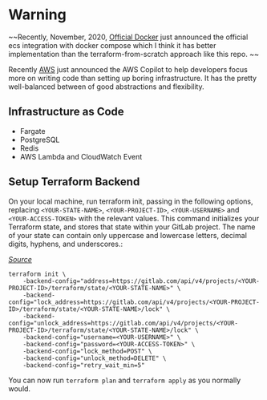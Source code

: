 # Warning
~~Recently, November, 2020, [Official Docker](https://docs.docker.com/cloud/ecs-integration/) just announced the official ecs integration with docker compose which I think it has better implementation than the terraform-from-scratch approach like this repo. ~~

Recently [AWS](https://aws.amazon.com/blogs/containers/introducing-aws-copilot/) just announced the AWS Copilot to help developers focus more on writing code than setting up boring infrastructure. It has the pretty well-balanced between of good abstractions and flexibility. 



## Infrastructure as Code

- Fargate
- PostgreSQL
- Redis
- AWS Lambda and CloudWatch Event

## Setup Terraform Backend

On your local machine, run terraform init, passing in the following options, replacing `<YOUR-STATE-NAME>`, `<YOUR-PROJECT-ID>`, `<YOUR-USERNAME>` and `<YOUR-ACCESS-TOKEN>` with the relevant values. This command initializes your Terraform state, and stores that state within your GitLab project. The name of your state can contain only uppercase and lowercase letters, decimal digits, hyphens, and underscores.:

_[Source](https://docs.gitlab.com/ee/user/infrastructure/terraform_state.html)_

```
terraform init \
    -backend-config="address=https://gitlab.com/api/v4/projects/<YOUR-PROJECT-ID>/terraform/state/<YOUR-STATE-NAME>" \
    -backend-config="lock_address=https://gitlab.com/api/v4/projects/<YOUR-PROJECT-ID>/terraform/state/<YOUR-STATE-NAME>/lock" \
    -backend-config="unlock_address=https://gitlab.com/api/v4/projects/<YOUR-PROJECT-ID>/terraform/state/<YOUR-STATE-NAME>/lock" \
    -backend-config="username=<YOUR-USERNAME>" \
    -backend-config="password=<YOUR-ACCESS-TOKEN>" \
    -backend-config="lock_method=POST" \
    -backend-config="unlock_method=DELETE" \
    -backend-config="retry_wait_min=5"
```

You can now run `terraform plan` and `terraform apply` as you normally would.
